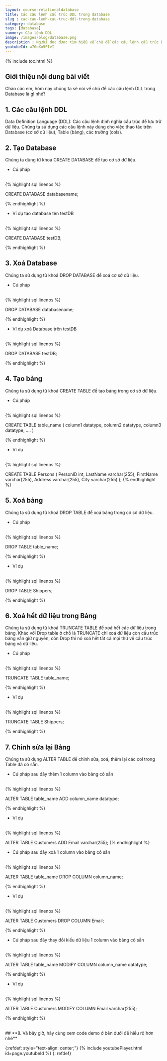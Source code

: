 ```yaml
---
layout: course-relationaldatabase
title: Các câu lệnh cấu trúc DDL trong database
slug : cac-cau-lenh-cau-truc-ddl-trong-database
category: database
tags: [database]
summery: Câu lệnh DDL    
image: /images/blog/database.png
description : Người đọc được tìm hiểu về chủ đề các câu lệnh cấu trúc DLL trong Database. Bài viết lần lượt trình bày theo các phần từ giới thiệu tổng quan các câu lệnh DLL, cho đến hướng dẫn sử dụng các câu lệnh DLL để tạo Database, xoá Database, tạo bảng, xoá bảng, xoá hết dữ liệu trong bảng và thao tác để chỉnh sửa lại bảng trong lập trình Database. Trong phần cuối, tác giả cung cấp một video code demo giúp người đọc hiểu rõ hơn về các câu lệnh cấu trúc DLL trong Database.
youtubeId: w7GoXo5PIvI
---
```


{% include toc.html %}

## **Giới thiệu nội dung bài viết**

Chào các em, hôm nay chúng ta sẽ nói về chủ đề các câu lệnh DLL trong Database là gì nhé?

## **1. Các câu lệnh DDL**

Data Definition Language (DDL): Các câu lệnh định nghĩa cấu trúc để lưu trữ dữ liệu. Chúng ta sử dụng các câu lệnh này dùng cho việc thao tác trên Database (cơ sở dữ liệu), Table (bảng), các trường (cols).

## **2. Tạo Database**

Chúng ta dùng từ khoá CREATE DATABASE để tạo cơ sở dữ liệu. 

- Cú pháp

<br>
{% highlight sql linenos %}

CREATE DATABASE databasename; 

{% endhighlight %}

- Ví dụ tạo database tên testDB

<br>
{% highlight sql linenos %}

CREATE DATABASE testDB;

{% endhighlight %}

## **3. Xoá Database**

Chúng ta sử dụng từ khoá DROP DATABASE để xoá cơ sở dữ liệu.

- Cú pháp

<br>
{% highlight sql linenos %}

DROP DATABASE databasename; 

{% endhighlight %}

- Ví dụ xoá Database trên testDB

<br>
{% highlight sql linenos %}

DROP DATABASE testDB;

{% endhighlight %}

## **4. Tạo bảng**

Chúng ta sử dụng từ khoá CREATE TABLE để tạo bảng trong cơ sở dữ liệu.

- Cú pháp

<br>
{% highlight sql linenos %}

CREATE TABLE table_name (
    column1 datatype,
    column2 datatype,
    column3 datatype,
   ....
)

{% endhighlight %}

- Ví dụ 

<br>
{% highlight sql linenos %}

CREATE TABLE Persons (
    PersonID int,
    LastName varchar(255),
    FirstName varchar(255),
    Address varchar(255),
    City varchar(255)
);
{% endhighlight %}

## **5. Xoá bảng**

Chúng ta sử dụng từ khoá DROP TABLE để xoá bảng trong cơ sở dữ liệu.

- Cú pháp

<br>
{% highlight sql linenos %}

DROP TABLE table_name; 

{% endhighlight %}

- Ví dụ 

<br>
{% highlight sql linenos %}

DROP TABLE Shippers;

{% endhighlight %}

## **6. Xoá hết dữ liệu trong Bảng**

Chúng ta sử dụng từ khoá TRUNCATE TABLE để xoá hết các dữ liệu trong bảng. Khác với Drop table ở chỗ là TRUNCATE chỉ xoá dữ liệu còn cấu trúc bảng vẫn giữ nguyên, còn Drop thì nó xoá hết tất cả mọi thứ về cấu trúc bảng và dữ liệu.

- Cú pháp

<br>
{% highlight sql linenos %}

TRUNCATE TABLE table_name; 

{% endhighlight %}

- Ví dụ 

<br>
{% highlight sql linenos %}

TRUNCATE TABLE Shippers;

{% endhighlight %}

## **7. Chỉnh sửa lại Bảng**

Chúng ta sử dụng ALTER TABLE để chỉnh sửa, xoá, thêm lại các col trong Table đã có sẵn.

- Cú pháp sau đây thêm 1 column vào bảng có sẵn

<br>
{% highlight sql linenos %}

ALTER TABLE table_name
ADD column_name datatype;

{% endhighlight %}

- Ví dụ 

<br>
{% highlight sql linenos %}

ALTER TABLE Customers
ADD Email varchar(255);
{% endhighlight %}

- Cú pháp sau đây xoá 1 column vào bảng có sẵn

<br>
{% highlight sql linenos %}

ALTER TABLE table_name
DROP COLUMN column_name; 

{% endhighlight %}

- Ví dụ 

<br>
{% highlight sql linenos %}

ALTER TABLE Customers
DROP COLUMN Email;

{% endhighlight %}

- Cú pháp sau đây thay đổi kiểu dữ liệu 1 column vào bảng có sẵn

<br>
{% highlight sql linenos %}

ALTER TABLE table_name
MODIFY COLUMN column_name datatype; 

{% endhighlight %}

- Ví dụ 

<br>
{% highlight sql linenos %}

ALTER TABLE Customers
MODIFY COLUMN Email varchar(255); 

{% endhighlight %}

<br>
## **8. Và bây giờ, hãy cùng xem code demo ở bên dưới để hiểu rõ hơn nhé**

{:refdef: style="text-align: center;"}
{% include youtubePlayer.html id=page.youtubeId %}
{: refdef}





